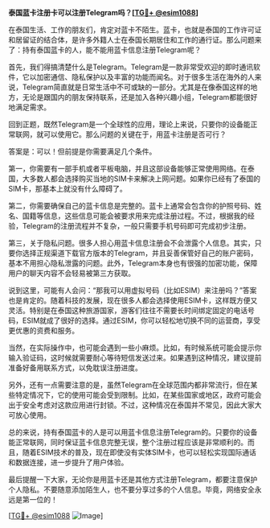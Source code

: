 **泰国蓝卡注册卡可以注册Telegram吗？[[TG💪+ @esim1088](https://t.me/s/esim1088)]**

在泰国生活、工作的朋友们，肯定对蓝卡不陌生。蓝卡，也就是泰国的工作许可证和居留证的结合体，是许多外籍人士在泰国长期居住和工作的通行证。那么问题来了：持有泰国蓝卡的人，能不能用蓝卡信息注册Telegram呢？

首先，我们得搞清楚什么是Telegram。Telegram是一款非常受欢迎的即时通讯软件，它以加密通信、隐私保护以及丰富的功能而闻名。对于很多生活在海外的人来说，Telegram简直就是日常生活中不可或缺的一部分。尤其是在像泰国这样的地方，无论是跟国内的朋友保持联系，还是加入各种兴趣小组，Telegram都能很好地满足需求。

回到正题，既然Telegram是一个全球性的应用，理论上来说，只要你的设备能正常联网，就可以使用它。那么问题的关键在于，用蓝卡注册是否可行？

答案是：可以！但前提是你需要满足几个条件。

第一，你需要有一部手机或者平板电脑，并且这部设备能够正常使用网络。在泰国，大多数人都会选择购买当地的SIM卡来解决上网问题。如果你已经有了泰国的SIM卡，那基本上就没有什么障碍了。

第二，你需要确保自己的蓝卡信息是完整的。蓝卡上通常会包含你的护照号码、姓名、国籍等信息，这些信息可能会被要求用来完成注册过程。不过，根据我的经验，Telegram的注册流程并不复杂，一般只需要手机号码即可完成初步注册。

第三，关于隐私问题。很多人担心用蓝卡信息注册会不会泄露个人信息。其实，只要你选择正规渠道下载官方版本的Telegram，并且妥善保管好自己的账户密码，基本不用担心隐私泄露的问题。此外，Telegram本身也有很强的加密功能，保障用户的聊天内容不会轻易被第三方获取。

说到这里，可能有人会问：“那我可以用虚拟号码（比如ESIM）来注册吗？”答案也是肯定的。随着科技的发展，现在很多人都会选择使用ESIM卡，这样既方便又灵活。特别是在泰国这种旅游国家，游客们往往不需要长时间绑定固定的电话号码，ESIM就成了很好的选择。通过ESIM，你可以轻松地切换不同的运营商，享受更优惠的资费和服务。

当然，在实际操作中，也可能会遇到一些小麻烦。比如，有时候系统可能会提示你输入验证码，这时候就需要耐心等待短信发送过来。如果遇到这种情况，建议提前准备好备用联系方式，以免耽误注册进度。

另外，还有一点需要注意的是，虽然Telegram在全球范围内都非常流行，但在某些特定情况下，它的使用可能会受到限制。比如，在某些国家或地区，政府可能会出于安全考虑对这款应用进行封锁。不过，这种情况在泰国并不常见，因此大家大可放心使用。

总的来说，持有泰国蓝卡的人是可以用蓝卡信息注册Telegram的。只要你的设备能正常联网，同时保证蓝卡信息完整无误，整个注册过程应该是非常顺利的。而且，随着ESIM技术的普及，现在即使没有实体SIM卡，也可以轻松实现国际通话和数据连接，进一步提升了用户体验。

最后提醒一下大家，无论你是用蓝卡还是其他方式注册Telegram，都要注意保护个人隐私。不要随意添加陌生人，也不要分享过多的个人信息。毕竟，网络安全永远是第一位的！

[[TG💪+ @esim1088](https://t.me/s/esim1088) ![Image](https://i.postimg.cc/4NQfJmqS/Snipaste-2025-05-13-00-14-12.png)]